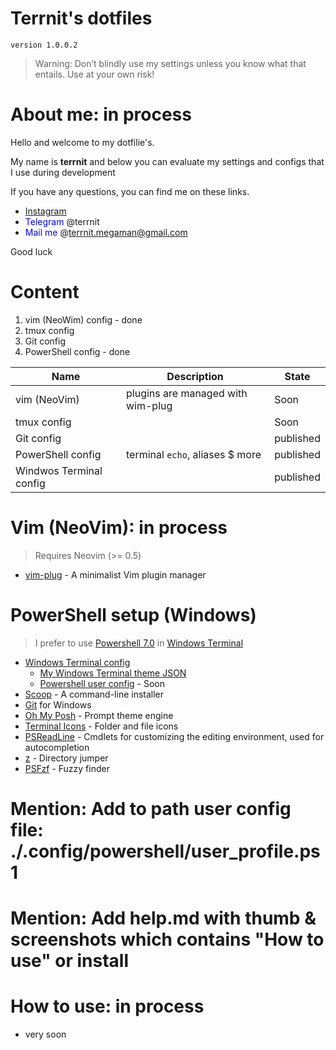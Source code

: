 
# Terrnit's dotfiles

```
version 1.0.0.2
```
> Warning: Don’t blindly use my settings unless you know what that entails. 
> Use at your own risk!

# About me: in process

Hello and welcome to my dotfilie's. 

My name is **terrnit** and below you can evaluate my settings and configs that I use during development

If you have any questions, you can find me on these links. 

- [Instagram](https://instagram/princess_slayrr)
- <span style="color: blue" >Telegram</span> @terrnit
- <span style="color: blue">Mail me</span> @terrnit.megaman@gmail.com

Good luck

# Content

1. vim (NeoWim) config - done
2. tmux config
3. Git config
4. PowerShell config - done





Name | Description | State 
--- | --- | --- 
vim (NeoVim) | plugins are managed with wim-plug | Soon
tmux config |  | Soon
Git config |  | published
PowerShell config | terminal `echo`, aliases $ more  | published
Windwos Terminal config |  | published



# Vim (NeoVim): in process

> Requires Neovim (>= 0.5)

- [vim-plug](https://github.com/junegunn/vim-plug/wiki/tips#automatic-installation) - A minimalist Vim plugin manager


# PowerShell setup (Windows)

> I prefer to use [Powershell 7.0](https://github.com/PowerShell/PowerShell) in [Windows Terminal](https://github.com/microsoft/terminal)

- [Windows Terminal config][10]
	- [My Windows Terminal theme JSON][8]
	- [Powershell user config][9] - Soon
- [Scoop][1] - A command-line installer
- [Git][2] for Windows
- [Oh My Posh][3] - Prompt theme engine
- [Terminal Icons][4] - Folder and file icons
- [PSReadLine][5] - Cmdlets for customizing the editing environment, used for autocompletion
- [z][6] - Directory jumper
- [PSFzf][7] - Fuzzy finder


[1]: https://scoop.sh/
[2]: https://gitforwindows.org/
[3]: https://ohmyposh.dev/
[4]: https://github.com/devblackops/Terminal-Icons
[5]: https://docs.microsoft.com/en-us/powershell/module/psreadline/?view=powershell-7.2
[6]: https://www.powershellgallery.com/packages/z/1.1.13
[7]: https://github.com/kelleyma49/PSFzf
[8]: ./.config/powershell/terrnit.omp.json

# Mention: Add to path user config file: ./.config/powershell/user_profile.ps1
[9]: ./.config/powershell
# Mention: Add help.md with thumb & screenshots which contains "How to use" or install
[10]: ./.config/powershell

# How to use: in process

- very soon

